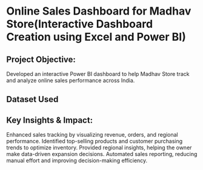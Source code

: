 # Online Sales Dashboard for Madhav Store(Interactive Dashboard Creation using Excel and Power BI)

## Project Objective:
Developed an interactive Power BI dashboard to help Madhav Store track and analyze online sales performance across India.

## Dataset Used

## Key Insights & Impact:
Enhanced sales tracking by visualizing revenue, orders, and regional performance.
Identified top-selling products and customer purchasing trends to optimize inventory.
Provided regional insights, helping the owner make data-driven expansion decisions.
Automated sales reporting, reducing manual effort and improving decision-making efficiency.
